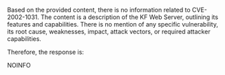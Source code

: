 Based on the provided content, there is no information related to CVE-2002-1031. The content is a description of the KF Web Server, outlining its features and capabilities. There is no mention of any specific vulnerability, its root cause, weaknesses, impact, attack vectors, or required attacker capabilities.

Therefore, the response is:

NOINFO